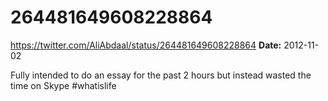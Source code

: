 # 264481649608228864
https://twitter.com/AliAbdaal/status/264481649608228864
**Date:** 2012-11-02

Fully intended to do an essay for the past 2 hours but instead wasted the time on Skype #whatislife
